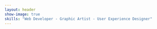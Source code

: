 ```yaml
---
layout: header
show-image: true
skills: "Web Developer - Graphic Artist - User Experience Designer"
---
```

